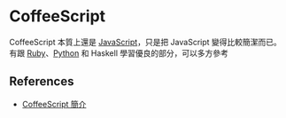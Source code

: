 # CoffeeScript

CoffeeScript 本質上還是 [JavaScript][]，只是把 JavaScript 變得比較簡潔而已。有跟 [Ruby][]、[Python][] 和 Haskell 學習優良的部分，可以多方參考

## References

* [CoffeeScript 簡介](http://kaochenlong.com/2011/08/03/coffeescript-introduction/)

[JavaScript]: /pdl/javascript/README.md
[Ruby]: /pdl/ruby/README.md
[Python]: /pdl/python/README.md
